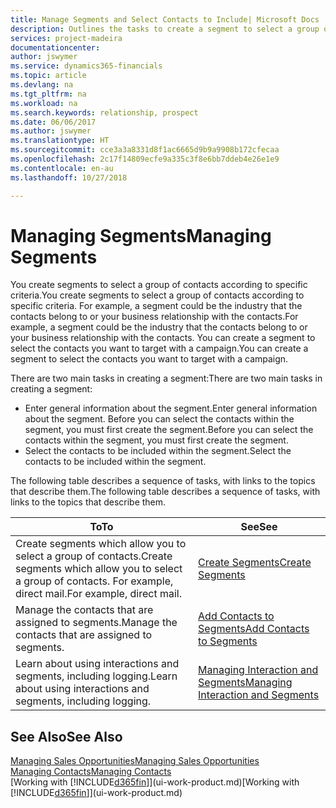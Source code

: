 ```yaml
---
title: Manage Segments and Select Contacts to Include| Microsoft Docs
description: Outlines the tasks to create a segment to select a group of contacts according to specific criteria, for example, contacts in a particular industry that you want to target.
services: project-madeira
documentationcenter: 
author: jswymer
ms.service: dynamics365-financials
ms.topic: article
ms.devlang: na
ms.tgt_pltfrm: na
ms.workload: na
ms.search.keywords: relationship, prospect
ms.date: 06/06/2017
ms.author: jswymer
ms.translationtype: HT
ms.sourcegitcommit: cce3a3a8331d8f1ac6665d9b9a9908b172cfecaa
ms.openlocfilehash: 2c17f14809ecfe9a335c3f8e6bb7ddeb4e26e1e9
ms.contentlocale: en-au
ms.lasthandoff: 10/27/2018

---
```

# <a name="managing-segments"></a><span data-ttu-id="7a606-103">Managing Segments</span><span class="sxs-lookup"><span data-stu-id="7a606-103">Managing Segments</span></span>
<span data-ttu-id="7a606-104">You create segments to select a group of contacts according to specific criteria.</span><span class="sxs-lookup"><span data-stu-id="7a606-104">You create segments to select a group of contacts according to specific criteria.</span></span> <span data-ttu-id="7a606-105">For example, a segment could be the industry that the contacts belong to or your business relationship with the contacts.</span><span class="sxs-lookup"><span data-stu-id="7a606-105">For example, a segment could be the industry that the contacts belong to or your business relationship with the contacts.</span></span> <span data-ttu-id="7a606-106">You can create a segment to select the contacts you want to target with a campaign.</span><span class="sxs-lookup"><span data-stu-id="7a606-106">You can create a segment to select the contacts you want to target with a campaign.</span></span>

<span data-ttu-id="7a606-107">There are two main tasks in creating a segment:</span><span class="sxs-lookup"><span data-stu-id="7a606-107">There are two main tasks in creating a segment:</span></span>

* <span data-ttu-id="7a606-108">Enter general information about the segment.</span><span class="sxs-lookup"><span data-stu-id="7a606-108">Enter general information about the segment.</span></span> <span data-ttu-id="7a606-109">Before you can select the contacts within the segment, you must first create the segment.</span><span class="sxs-lookup"><span data-stu-id="7a606-109">Before you can select the contacts within the segment, you must first create the segment.</span></span>
* <span data-ttu-id="7a606-110">Select the contacts to be included within the segment.</span><span class="sxs-lookup"><span data-stu-id="7a606-110">Select the contacts to be included within the segment.</span></span>

<span data-ttu-id="7a606-111">The following table describes a sequence of tasks, with links to the topics that describe them.</span><span class="sxs-lookup"><span data-stu-id="7a606-111">The following table describes a sequence of tasks, with links to the topics that describe them.</span></span> 

| <span data-ttu-id="7a606-112">To</span><span class="sxs-lookup"><span data-stu-id="7a606-112">To</span></span> | <span data-ttu-id="7a606-113">See</span><span class="sxs-lookup"><span data-stu-id="7a606-113">See</span></span> |
| --- | --- |
| <span data-ttu-id="7a606-114">Create segments which allow you to select a group of contacts.</span><span class="sxs-lookup"><span data-stu-id="7a606-114">Create segments which allow you to select a group of contacts.</span></span> <span data-ttu-id="7a606-115">For example, direct mail.</span><span class="sxs-lookup"><span data-stu-id="7a606-115">For example, direct mail.</span></span> |[<span data-ttu-id="7a606-116">Create Segments</span><span class="sxs-lookup"><span data-stu-id="7a606-116">Create Segments</span></span>](marketing-how-create-segment.md) |
| <span data-ttu-id="7a606-117">Manage the contacts that are assigned to segments.</span><span class="sxs-lookup"><span data-stu-id="7a606-117">Manage the contacts that are assigned to segments.</span></span> |[<span data-ttu-id="7a606-118">Add Contacts to Segments</span><span class="sxs-lookup"><span data-stu-id="7a606-118">Add Contacts to Segments</span></span>](marketing-add-contact-segment.md) |
| <span data-ttu-id="7a606-119">Learn about using interactions and segments, including logging.</span><span class="sxs-lookup"><span data-stu-id="7a606-119">Learn about using interactions and segments, including logging.</span></span> |[<span data-ttu-id="7a606-120">Managing Interaction and Segments</span><span class="sxs-lookup"><span data-stu-id="7a606-120">Managing Interaction and Segments</span></span>](marketing-interaction-segments.md) |

## <a name="see-also"></a><span data-ttu-id="7a606-121">See Also</span><span class="sxs-lookup"><span data-stu-id="7a606-121">See Also</span></span>
[<span data-ttu-id="7a606-122">Managing Sales Opportunities</span><span class="sxs-lookup"><span data-stu-id="7a606-122">Managing Sales Opportunities</span></span>](marketing-manage-sales-opportunities.md)  
[<span data-ttu-id="7a606-123">Managing Contacts</span><span class="sxs-lookup"><span data-stu-id="7a606-123">Managing Contacts</span></span>](marketing-contacts.md)  
<span data-ttu-id="7a606-124">[Working with [!INCLUDE[d365fin](includes/d365fin_md.md)]](ui-work-product.md)</span><span class="sxs-lookup"><span data-stu-id="7a606-124">[Working with [!INCLUDE[d365fin](includes/d365fin_md.md)]](ui-work-product.md)</span></span>

